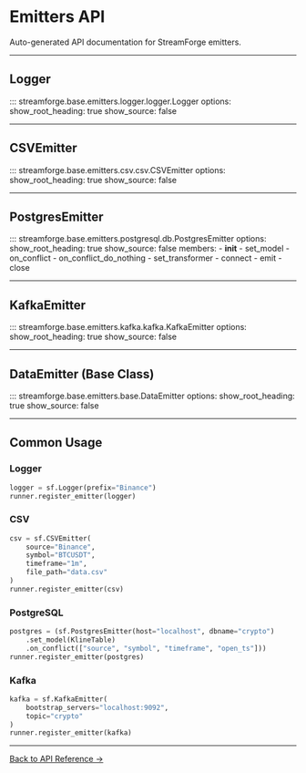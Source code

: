 # Emitters API

Auto-generated API documentation for StreamForge emitters.

---

## Logger

::: streamforge.base.emitters.logger.logger.Logger
    options:
      show_root_heading: true
      show_source: false

---

## CSVEmitter

::: streamforge.base.emitters.csv.csv.CSVEmitter
    options:
      show_root_heading: true
      show_source: false

---

## PostgresEmitter

::: streamforge.base.emitters.postgresql.db.PostgresEmitter
    options:
      show_root_heading: true
      show_source: false
      members:
        - __init__
        - set_model
        - on_conflict
        - on_conflict_do_nothing
        - set_transformer
        - connect
        - emit
        - close

---

## KafkaEmitter

::: streamforge.base.emitters.kafka.kafka.KafkaEmitter
    options:
      show_root_heading: true
      show_source: false

---

## DataEmitter (Base Class)

::: streamforge.base.emitters.base.DataEmitter
    options:
      show_root_heading: true
      show_source: false

---

## Common Usage

### Logger

```python
logger = sf.Logger(prefix="Binance")
runner.register_emitter(logger)
```

### CSV

```python
csv = sf.CSVEmitter(
    source="Binance",
    symbol="BTCUSDT",
    timeframe="1m",
    file_path="data.csv"
)
runner.register_emitter(csv)
```

### PostgreSQL

```python
postgres = (sf.PostgresEmitter(host="localhost", dbname="crypto")
    .set_model(KlineTable)
    .on_conflict(["source", "symbol", "timeframe", "open_ts"]))
runner.register_emitter(postgres)
```

### Kafka

```python
kafka = sf.KafkaEmitter(
    bootstrap_servers="localhost:9092",
    topic="crypto"
)
runner.register_emitter(kafka)
```

---

[Back to API Reference →](index.md)

